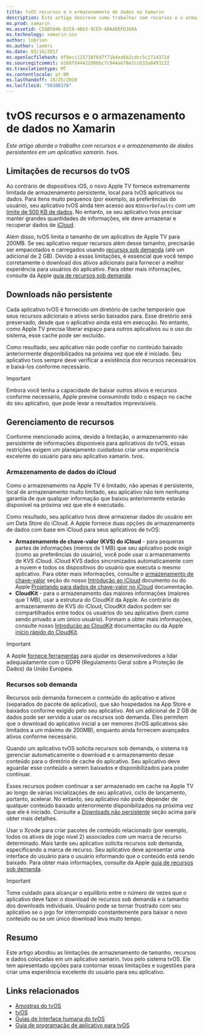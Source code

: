 ```yaml
---
title: tvOS recursos e o armazenamento de dados no Xamarin
description: Este artigo descreve como trabalhar com recursos e o armazenamento de dados persistentes em um aplicativo tvOS criado com o Xamarin. Ele aborda os recursos de armazenamento e sob demanda de dados do iCloud.
ms.prod: xamarin
ms.assetid: C56B5046-D2C0-4B63-9CE0-ADAA0EFD368A
ms.technology: xamarin-ios
author: lobrien
ms.author: laobri
ms.date: 03/16/2017
ms.openlocfilehash: 8f8ecc115738fb97f71b4ea6b2cdcc5c2714372d
ms.sourcegitcommit: e268fd44422d0bbc7c944a678e2cc633a0493122
ms.translationtype: MT
ms.contentlocale: pt-BR
ms.lasthandoff: 10/25/2018
ms.locfileid: "50108178"
---
```

# <a name="tvos-resources-and-data-storage-in-xamarin"></a>tvOS recursos e o armazenamento de dados no Xamarin

_Este artigo aborda o trabalho com recursos e o armazenamento de dados persistentes em um aplicativo xamarin. tvos._

<a name="tvOS-Resource-Limitations" />

## <a name="tvos-resource-limitations"></a>Limitações de recursos do tvOS

Ao contrário de dispositivos iOS, o novo Apple TV fornece extremamente limitada de armazenamento persistente, local para tvOS aplicativos ou dados. Para itens muito pequenos (por exemplo, as preferências do usuário), seu aplicativo tvOS ainda tem acesso aos `NSUserDefaults` com um [limite de 500 KB de dados](https://forums.developer.apple.com/message/50696#50696). No entanto, se seu aplicativo tvos precisar manter grandes quantidades de informações, ele deve armazenar e recuperar dados de [iCloud](#iCloud-Data-Storage).

Além disso, tvOS limita o tamanho de um aplicativo de Apple TV para 200MB. Se seu aplicativo requer recursos além desse tamanho, precisarão ser empacotados e carregados usando [recursos sob demanda](#On-Demand-Resources) (até um adicional de 2 GB). Devido a essas limitações, é essencial que você tempo corretamente o download dos ativos adicionais para fornecer a melhor experiência para usuários do aplicativo. Para obter mais informações, consulte da Apple [guia de recursos sob demanda](https://developer.apple.com/library/prerelease/tvos/documentation/FileManagement/Conceptual/On_Demand_Resources_Guide/index.html#//apple_ref/doc/uid/TP40015083).

<a name="Non-Persistent-Downloads" />

## <a name="non-persistent-downloads"></a>Downloads não persistente

Cada aplicativo tvOS é fornecido um diretório de cache temporário que seus recursos adicionais e ativos serão baixados para. Esse diretório será preservado, desde que o aplicativo ainda está em execução. No entanto, como Apple TV precisa liberar espaço para outros aplicativos ou o uso do sistema, esse cache pode ser excluído.

Como resultado, seu aplicativo não pode confiar no conteúdo baixado anteriormente disponibilizados na próxima vez que ele é iniciado. Seu aplicativo tvos sempre deve verificar a existência dos recursos necessários e baixá-los conforme necessário.

> [!IMPORTANT]
> Embora você tenha a capacidade de baixar outros ativos e recursos conforme necessário, Apple previne consumindo todo o espaço no cache do seu aplicativo, que pode levar a resultados imprevisíveis.




<a name="Managing-Resources" />

## <a name="managing-resources"></a>Gerenciamento de recursos

Conforme mencionado acima, devido à limitação, o armazenamento não persistente de informações disponíveis para aplicativos do tvOS, essas restrições exigem um planejamento cuidadoso criar uma experiência excelente do usuário para seu aplicativo xamarin. tvos.

<a name="iCloud-Data-Storage" />

### <a name="icloud-data-storage"></a>Armazenamento de dados do iCloud

Como o armazenamento na Apple TV é limitado, não apenas é persistente, local de armazenamento muito limitado, seu aplicativo não tem nenhuma garantia de que qualquer informação que baixou anteriormente estarão disponível na próxima vez que ele é executado.

Como resultado, seu aplicativo tvos deve armazenar dados do usuário em um Data Store do iCloud. A Apple fornece duas opções de armazenamento de dados com base em iCloud para seus aplicativos de tvOS:

- **Armazenamento de chave-valor (KVS) do iCloud** - para pequenas partes de informações (menos de 1 MB) que seu aplicativo pode exigir (como as preferências do usuário), você pode usar o armazenamento de KVS iCloud. iCloud KVS dados sincronizados automaticamente com a nuvem e todos os dispositivos do usuário que executa o mesmo aplicativo. Para obter mais informações, consulte o [armazenamento de chave-valor](~/ios/data-cloud/introduction-to-icloud.md) seção do nosso [Introdução ao iCloud](~/ios/data-cloud/introduction-to-icloud.md) documento ou do Apple [Projetando para dados de chave-valor no iCloud](https://developer.apple.com/library/prerelease/tvos/documentation/General/Conceptual/iCloudDesignGuide/Chapters/DesigningForKey-ValueDataIniCloud.html#//apple_ref/doc/uid/TP40012094-CH7) documentação.
- **CloudKit** - para o armazenamento das maiores informações (maiores que 1 MB), usar a estrutura do CloudKit da Apple. Ao contrário do armazenamento de KVS do iCloud, CloudKit dados podem ser compartilhados entre todos os usuários do seu aplicativo (bem como sendo privado a um único usuário). Formam a obter mais informações, consulte nosso [Introdução ao CloudKit](~/ios/data-cloud/intro-to-cloudkit.md) documentação ou da Apple [início rápido do CloudKit](https://developer.apple.com/library/prerelease/tvos/documentation/DataManagement/Conceptual/CloudKitQuickStart/Introduction/Introduction.html#//apple_ref/doc/uid/TP40014987).

> [!IMPORTANT]
> A Apple [fornece ferramentas](https://developer.apple.com/support/allowing-users-to-manage-data/) para ajudar os desenvolvedores a lidar adequadamente com o GDPR (Regulamento Geral sobre a Proteção de Dados) da União Europeia.

<a name="On-Demand-Resources" />

### <a name="on-demand-resources"></a>Recursos sob demanda

Recursos sob demanda fornecem o conteúdo do aplicativo e ativos (separados do pacote de aplicativo), que são hospedados na App Store e baixados conforme exigido pelo seu aplicativo. Até um adicional de 2 GB de dados pode ser servido a usar os recursos sob demanda. Eles permitem que o download do aplicativo inicial a ser menores (tvOS aplicativos são limitados a um máximo de 200MB), enquanto ainda fornecem avançados ativos conforme necessário.

Quando um aplicativo tvOS solicita recursos sob demanda, o sistema irá gerenciar automaticamente o download e o armazenamento desse conteúdo para o diretório de cache do aplicativo. Seu aplicativo deve aguardar esse conteúdo a serem baixados e disponibilizados para poder continuar.

Esses recursos podem continuar a ser armazenado em cache na Apple TV ao longo de várias inicializações de seu aplicativo, ciclo de lançamento, portanto, acelerar. No entanto, seu aplicativo não pode depender de qualquer conteúdo baixado anteriormente disponibilizados na próxima vez que ele é iniciado. Consulte a [Downloads não persistente](#Non-Persistent-Downloads) seção acima para obter mais detalhes.

Usar o Xcode para criar pacotes de conteúdo relacionado (por exemplo, todos os ativos de jogo nível 2) associados com um marca de recurso determinado. Mais tarde seu aplicativo solicita recursos sob demanda, especificando a marca de recurso. Seu aplicativo deve apresentar uma interface do usuário para o usuário informando que o conteúdo está sendo baixado. Para obter mais informações, consulte da Apple [guia de recursos sob demanda](https://developer.apple.com/library/prerelease/tvos/documentation/FileManagement/Conceptual/On_Demand_Resources_Guide/index.html#//apple_ref/doc/uid/TP40015083).

> [!IMPORTANT]
> Tome cuidado para alcançar o equilíbrio entre o número de vezes que o aplicativo deve fazer o download de recursos sob demanda e o tamanho dos downloads individuais. Usuário pode se tornar frustrado com seu aplicativo se o jogo for interrompido constantemente para baixar o novo conteúdo ou se um único download leva muito tempo.




<a name="Summary" />

## <a name="summary"></a>Resumo

Este artigo abordou as limitações de armazenamento de tamanho, recursos e dados colocadas em um aplicativo xamarin. tvos pelo sistema tvOS. Ele tem apresentado opções para contornar essas limitações e sugestões para criar uma experiência excelente do usuário para seu aplicativo.



## <a name="related-links"></a>Links relacionados

- [Amostras do tvOS](https://developer.xamarin.com/samples/tvos/all/)
- [tvOS](https://developer.apple.com/tvos/)
- [Guias de Interface humana do tvOS](https://developer.apple.com/tvos/human-interface-guidelines/)
- [Guia de programação de aplicativo para tvOS](https://developer.apple.com/library/prerelease/tvos/documentation/General/Conceptual/AppleTV_PG/)
